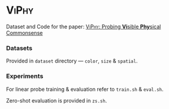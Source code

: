 # <span style="font-variant:small-caps;">ViPhy</span>

Dataset and Code for the paper: 
[<span style="font-variant:small-caps;">ViPhy</span>: 
Probing **Vi**sible **Phy**sical Commonsense](TODO)

<!-- 
### Setup
```shell
export VG=...
export VisCS=...
export OFA=...
```
-->


### Datasets

Provided in `dataset` directory — `color`, `size` & `spatial`.



### Experiments

For linear probe training & evaluation refer to `train.sh` & `eval.sh`.

Zero-shot evaluation is provided in `zs.sh`.

